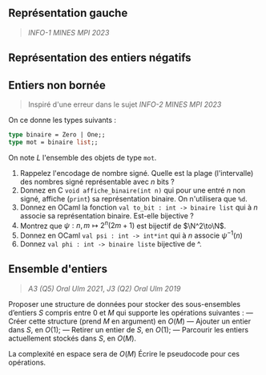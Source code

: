 ## Représentation gauche
> *INFO-1 MINES MPI 2023*

## Représentation des entiers négatifs

## Entiers non bornée
> Inspiré d'une erreur dans le sujet *INFO-2 MINES MPI 2023*

On ce donne les types suivants :
```ocaml
type binaire = Zero | One;;
type mot = binaire list;;
```
On note $L$ l'ensemble des objets de type `mot`.

1. Rappelez l'encodage de nombre signé. Quelle est la plage (l'intervalle) des nombres signé représentable avec $n$ bits ?
2. Donnez en C `void affiche_binaire(int n)` qui pour une entré $n$ non signé, affiche (`print`) sa représentation binaire. On n'utilisera que `%d`.
3. Donnez en OCaml la fonction `val to_bit : int -> binaire list` qui à $n$ associe sa représentation binaire. Est-elle bijective ?
4. Montrez que $\psi : n,m\mapsto 2^n(2m+1)$ est bijectif de $\N^2\to\N$.
5. Donnez en OCaml `val psi : int -> int*int` qui à $n$ associe $\psi^{-1}(n)$
6. Donnez `val phi : int -> binaire liste` bijective de ^.
## Ensemble d'entiers
> *A3 (Q5) Oral Ulm 2021*, *J3 (Q2) Oral Ulm 2019*

Proposer une structure de données pour stocker des sous-ensembles d’entiers $S$ compris entre $0$ et $M$ qui supporte les opérations suivantes :
  — Créer cette structure (prend $M$ en argument) en $O(M)$
  — Ajouter un entier dans $S$, en $O(1)$;
  — Retirer un entier de $S$, en $O(1)$;
  — Parcourir les entiers actuellement stockés dans $S$, en $O(M)$.

La complexité en espace sera de $O(M)$
Écrire le pseudocode pour ces opérations.
<!--stackedit_data:
eyJoaXN0b3J5IjpbMTQyNDQ2NzU2NCwtMTc0OTU4MTE2LC0xOT
UyNDE4NzE2LDE3MzQ1MTEzODJdfQ==
-->